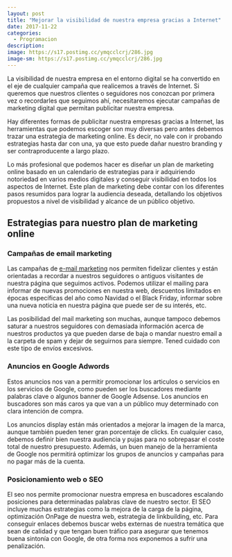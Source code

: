 ```yaml
---
layout: post
title: "Mejorar la visibilidad de nuestra empresa gracias a Internet"
date: 2017-11-22
categories:
  - Programacion
description: 
image: https://s17.postimg.cc/ymqcclcrj/286.jpg
image-sm: https://s17.postimg.cc/ymqcclcrj/286.jpg
---
```

La visibilidad de nuestra empresa en el entorno digital se ha convertido en el eje de cualquier campaña que realicemos a través de Internet. Si queremos que nuestros clientes o seguidores nos conozcan por primera vez o recordarles que seguimos ahí, necesitaremos ejecutar campañas de marketing digital que permitan publicitar nuestra empresa.

Hay diferentes formas de publicitar nuestra empresas gracias a Internet, las herramientas que podemos escoger son muy diversas pero antes debemos trazar una estrategia de marketing online. Es decir, no vale con ir probando estrategias hasta dar con una, ya que esto puede dañar nuestro branding y ser contraproducente a largo plazo.

Lo más profesional que podemos hacer es diseñar un plan de marketing online basado en un calendario de estrategias para ir adquiriendo notoriedad en varios medios digitales y conseguir visibilidad en todos los aspectos de Internet. Este plan de marketing debe contar con los diferentes pasos resumidos para lograr la audiencia deseada, detallando los objetivos propuestos a nivel de visibilidad y alcance de un público objetivo.

<h2>Estrategias para nuestro plan de marketing online</h2>

<h3>Campañas de email marketing</h3>
<p>Las campañas de <a href="https://blog.mailrelay.com/es/2016/07/26/email-marketing-definicion-acerca-de-que-es">e-mail marketing</a> nos permiten fidelizar clientes y están orientadas a recordar a nuestros seguidores o antiguos visitantes de nuestra página que seguimos activos. Podemos utilizar el mailing para informar de nuevas promociones en nuestra web, descuentos limitados en épocas específicas del año como Navidad o el Black Friday, informar sobre una nueva noticia en nuestra página que puede ser de su interés, etc.</p>
<p>Las posibilidad del mail marketing son muchas, aunque tampoco debemos saturar a nuestros seguidores con demasiada información acerca de nuestros productos ya que pueden darse de baja o mandar nuestro email a la carpeta de spam y dejar de seguirnos para siempre. Tened cuidado con este tipo de envíos excesivos.</p>

<h3>Anuncios en Google Adwords</h3>
<p>Estos anuncios nos van a permitir promocionar los articulos o servicios en los servicios de Google, como pueden ser los buscadores mediante palabras clave o algunos banner de Google Adsense. Los anuncios en buscadores son más caros ya que van a un público muy determinado con clara intención de compra. </p>
<p>Los anuncios display están más orientados a mejorar la imagen de la marca, aunque también pueden tener gran porcentaje de clicks. En cualquier caso, debemos definir bien nuestra audiencia y pujas para no sobrepasar el coste total de nuestro presupuesto. Además, un buen manejo de la herramienta de Google nos permitirá optimizar los grupos de anuncios y campañas para no pagar más de la cuenta.</p>

<h3>Posicionamiento web o SEO</h3>
<p>El seo nos permite promocionar nuestra empresa en buscadores escalando posiciones para determinadas palabras clave de nuestro sector. El SEO incluye muchas estrategias como la mejora de la carga de la página, optimización OnPage de nuestra web, estrategia de linkbuilding, etc. 
Para conseguir enlaces debemos buscar webs externas de nuestra temática que sean de calidad y que tengan buen tráfico para asegurar que tenemos buena sintonía con Google, de otra forma nos exponemos a sufrir una penalización.</p>
